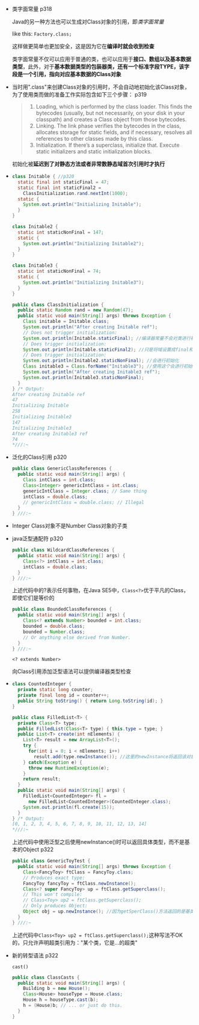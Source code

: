 - 类字面常量 p318

  Java的另一种方法也可以生成对Class对象的引用，即*类字面常量*

  like this: `Factory.class;`

  这样做更简单也更加安全，这是因为它在**编译时就会收到检查**

  类字面常量不仅可以应用于普通的类，也可以应用于**接口、数组以及基本数据类型**，此外，对于**基本数据类型的包装器类，还有一个标准字段TYPE，该字段是一个引用，指向对应基本数据的Class对象**

- 当时用".class"来创建Class对象的引用时，不会自动地初始化该Class对象，为了使用类而做的准备工作实际包含如下三个步骤： p319

  > 1. Loading, which is performed by the class loader. This finds the bytecodes (usually, but not necessarily, on your disk in your classpath) and creates a Class object from those bytecodes.  
  > 2. Linking. The link phase verifies the bytecodes in the class, allocates storage for static fields, and if necessary, resolves all references to other classes made by this class.  
  > 3. Initialization. If there’s a superclass, initialize that. Execute static initializers and static initialization blocks.  

  初始化被**延迟到了对静态方法或者非常数静态域首次引用时才执行**

- ```java
  class Initable { //p320
    static final int staticFinal = 47;
    static final int staticFinal2 =
      ClassInitialization.rand.nextInt(1000);
    static {
      System.out.println("Initializing Initable");
    }
  }
  
  class Initable2 {
    static int staticNonFinal = 147;
    static {
      System.out.println("Initializing Initable2");
    }
  }
  
  class Initable3 {
    static int staticNonFinal = 74;
    static {
      System.out.println("Initializing Initable3");
    }
  }
  
  public class ClassInitialization {
    public static Random rand = new Random(47);
    public static void main(String[] args) throws Exception {
      Class initable = Initable.class;
      System.out.println("After creating Initable ref");
      // Does not trigger initialization:
      System.out.println(Initable.staticFinal); //编译器常量不会对类进行初始化
      // Does trigger initialization:
      System.out.println(Initable.staticFinal2); //只是将域设置成final和static不可以确保上述行为，因为不是编译器常量
      // Does trigger initialization:
      System.out.println(Initable2.staticNonFinal); //会进行初始化
      Class initable3 = Class.forName("Initable3"); //使用这个会进行初始化
      System.out.println("After creating Initable3 ref");
      System.out.println(Initable3.staticNonFinal);
    }
  } /* Output:
  After creating Initable ref
  47
  Initializing Initable
  258
  Initializing Initable2
  147
  Initializing Initable3
  After creating Initable3 ref
  74
  *///:~
  ```

- 泛化的Class引用 p320

  ```java
  public class GenericClassReferences {
    public static void main(String[] args) {
      Class intClass = int.class;
      Class<Integer> genericIntClass = int.class;
      genericIntClass = Integer.class; // Same thing
      intClass = double.class;
      // genericIntClass = double.class; // Illegal
    }
  } ///:~
  ```

- Integer Class对象不是Number Class对象的子类

- java泛型通配符 p320

  ```java
  public class WildcardClassReferences {
    public static void main(String[] args) {
      Class<?> intClass = int.class;
      intClass = double.class;
    }
  } ///:~
  ```

  上述代码中的?表示任何事物，在Java SE5中，`Class<?>`优于平凡的Class，即使它们是等价的

  ```java
  public class BoundedClassReferences {
    public static void main(String[] args) {
      Class<? extends Number> bounded = int.class;
      bounded = double.class;
      bounded = Number.class;
      // Or anything else derived from Number.
    }
  } ///:~
  ```

  `<? extends Number>`

  向Class引用添加泛型语法可以提供编译器类型检查

- ```java
  class CountedInteger {
    private static long counter;
    private final long id = counter++;
    public String toString() { return Long.toString(id); }
  }
  
  public class FilledList<T> {
    private Class<T> type;
    public FilledList(Class<T> type) { this.type = type; }   
    public List<T> create(int nElements) {
      List<T> result = new ArrayList<T>();
      try {
        for(int i = 0; i < nElements; i++)
          result.add(type.newInstance()); //这里的newInstance将返回该对象的确切类型
      } catch(Exception e) {
        throw new RuntimeException(e);
      }
      return result;
    }
    public static void main(String[] args) {
      FilledList<CountedInteger> fl =
        new FilledList<CountedInteger>(CountedInteger.class);
      System.out.println(fl.create(15));
    }
  } /* Output:
  [0, 1, 2, 3, 4, 5, 6, 7, 8, 9, 10, 11, 12, 13, 14]
  *///:~
  ```

  上述代码中使用泛型之后使用newInstance()时可以返回具体类型，而不是基本的Object p322

  ```java
  public class GenericToyTest {
    public static void main(String[] args) throws Exception {
      Class<FancyToy> ftClass = FancyToy.class;
      // Produces exact type:
      FancyToy fancyToy = ftClass.newInstance();
      Class<? super FancyToy> up = ftClass.getSuperclass();
      // This won't compile:
      // Class<Toy> up2 = ftClass.getSuperclass();
      // Only produces Object:
      Object obj = up.newInstance(); //因为getSperClass()方法返回的是基类，In any event, because of the vagueness, the return value of up.newlnstance( ) is not a precise type, but just an Object. 
    }
  } ///:~
  ```

  上述代码中`Class<Toy> up2 = ftClass.getSuperclass();`这种写法不OK的，只允许声明超类引用为："某个类，它是...的超类"

- 新的转型语法 p322

  `cast()`

  ```java
  public class ClassCasts {
    public static void main(String[] args) {
      Building b = new House();
      Class<House> houseType = House.class;
      House h = houseType.cast(b);
      h = (House)b; // ... or just do this.
    }
  }
  ```

  